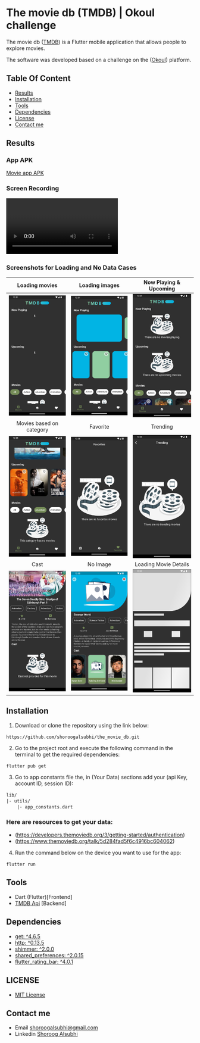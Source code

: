 # The movie db (TMDB) | Okoul challenge

The movie db ([TMDB](https://www.themoviedb.org/)) is a Flutter mobile application that allows people to explore movies.

The software was developed based on a challenge on the ([Okoul](https://www.okoul.com/challenges/Movie%20App%20%F0%9F%8E%A5)) platform.

## Table Of Content
- [Results](#results)
- [Installation](#installation)
- [Tools](#tools)
- [Dependencies](#dependencies)
- [License](#license)
- [Contact me](#contact-me)

## Results
### App APK
[Movie app APK](https://github.com/shoroogalsubhi/the_movie_db/tree/main/GitHub%20folder/APK)
### Screen Recording
<video src="https://user-images.githubusercontent.com/43616146/210141546-49c977cd-4bd1-49d9-8d76-413e507749cc.mp4" controls="controls" style="max-width: 730px;"></video>




### Screenshots for Loading and No Data Cases

Loading movies     |Loading images   |Now Playing & Upcoming
:-------------------------:|:-------------------------:|:-------------------------:
<img src="https://github.com/shoroogalsubhi/the_movie_db/blob/main/GitHub%20folder/screenshots/loading.png" width="200"> | <img src="https://github.com/shoroogalsubhi/the_movie_db/blob/main/GitHub%20folder/screenshots/loading%20image.png" width="200">| <img src="https://github.com/shoroogalsubhi/the_movie_db/blob/main/GitHub%20folder/screenshots/now%20playing%20and%20upcoming.png" width="200">
Movies based on category |Favorite     |Trending
<img src="https://github.com/shoroogalsubhi/the_movie_db/blob/main/GitHub%20folder/screenshots/movie%20category.png" width="200">| <img src="https://github.com/shoroogalsubhi/the_movie_db/blob/main/GitHub%20folder/screenshots/favorite.png" width="200"> | <img src="https://github.com/shoroogalsubhi/the_movie_db/blob/main/GitHub%20folder/screenshots/trending.png" width="200">
|Cast            |No Image   | Loading Movie Details
<img src="https://github.com/shoroogalsubhi/the_movie_db/blob/main/GitHub%20folder/screenshots/cast.png" width="200"> | <img src="https://github.com/shoroogalsubhi/the_movie_db/blob/main/GitHub%20folder/screenshots/no%20image.png" width="200">  | <img src="https://github.com/shoroogalsubhi/the_movie_db/blob/main/GitHub%20folder/screenshots/loading%20movie%20details.png" width="200">


## Installation

1. Download or clone the repository using the link below:
```
https://github.com/shoroogalsubhi/the_movie_db.git
```

2. Go to the project root and execute the following command in the terminal to get the required dependencies:
```
flutter pub get
```

3. Go to app constants file the, in (Your Data) sections add your (api Key, account ID, session ID):
```
lib/
|- utils/
    |- app_constants.dart
```
### Here are resources to get your data:
- (https://developers.themoviedb.org/3/getting-started/authentication)
- (https://www.themoviedb.org/talk/5d284fad5f6c4916bc604062)

4. Run the command below on the device you want to use for the app:
```
flutter run
```
## Tools
- Dart (Flutter)[Frontend]
- [TMDB Api](https://developers.themoviedb.org/3) [Backend]

## Dependencies
- [get: ^4.6.5](https://pub.dev/packages/get)
- [http: ^0.13.5](https://pub.dev/packages/http)
- [shimmer: ^2.0.0](https://pub.dev/packages/shimmer)
- [shared_preferences: ^2.0.15](https://pub.dev/packages/shared_preferences)
- [flutter_rating_bar: ^4.0.1](https://pub.dev/packages/flutter_rating_bar)

## LICENSE
- [MIT License](https://github.com/shoroogalsubhi/the_movie_db/blob/main/LICENSE)

## Contact me
- Email shoroogalsubhi@gmail.com
- Linkedin [Shoroog Alsubhi](https://www.linkedin.com/in/shoroogalsubhi/)
   

